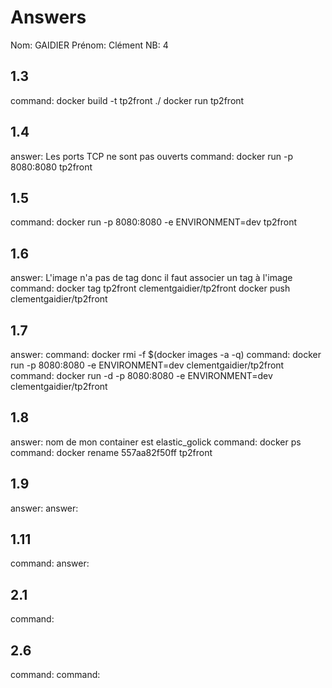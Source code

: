 # Answers

Nom: GAIDIER 
Prénom: Clément
NB: 4

## 1.3
command: docker build -t tp2front ./ 
docker run tp2front  

## 1.4
answer: Les ports TCP ne sont pas ouverts 
command: docker run -p 8080:8080 tp2front

## 1.5
command: docker run -p 8080:8080 -e ENVIRONMENT=dev tp2front

## 1.6
answer: L'image n'a pas de tag donc il faut associer un tag à l'image
command: docker tag tp2front clementgaidier/tp2front 
docker push clementgaidier/tp2front

## 1.7
answer: 
command: docker rmi -f $(docker images -a -q) 
command: docker run -p 8080:8080 -e ENVIRONMENT=dev clementgaidier/tp2front
command: docker run -d -p 8080:8080 -e ENVIRONMENT=dev clementgaidier/tp2front

## 1.8
answer: nom de mon container est elastic_golick
command: docker ps  
command: docker rename 557aa82f50ff tp2front

## 1.9
answer:
answer:

## 1.11
command: 
answer:

## 2.1
command: 

## 2.6
command: 
command: 


